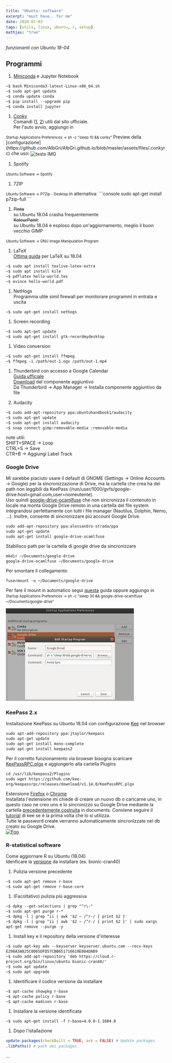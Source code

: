 ```yaml
---
title: "Ubuntu: software"
excerpt: "must have.. for me"
date: 2020-07-03
tags: [utils, linux, ubuntu, r, setup]
mathjax: "true"
---
```


*funzionanti con Ubuntu 18-04*  

## Programmi
1. [Miniconda](https://conda.io/miniconda.html) e Jupyter Notebook  
```console
~$ bash Miniconda3-latest-Linux-x86_64.sh  
~$ sudo apt-get update  
~$ conda update conda  
~$ pip install --upgrade pip  
~$ conda install jupyter
```

1. [Conky](https://wiki.ubuntu-it.org/AmbienteGrafico/Conky)  
Comandi ([1](http://conky.sourceforge.net/conkyrc-gon), [2](http://conky.sourceforge.net/variables.html)) utili dal sito ufficiale.    
Per l'auto avvio, aggiungo in 
<span style="font-size: 3mm">
Startup Applications Preferences → sh -c "sleep 10 && conky"  
</span>
Preview della [configurazione](https://github.com/AlbGri/AlbGri.github.io/blob/master/assets/files/.conkyrc) che uso:  
<img src="{{ site.url }}{{ site.baseurl }}/assets/images/Conky_20200705.png" 
alt="testo IMG"
align="center"
height="328"
width="100">

1. Spotify  
<span style="font-size: 3mm">
Ubuntu Software → Spotify
</span>

1. 7ZIP  
<span style="font-size: 3mm">
Ubuntu Software → P7Zip - Desktop  
</span>
in alternativa:  
```console
sudo apt-get install p7zip-full
```

1. <span style="text-decoration: line-through">Pinta</span>  
su Ubuntu 18.04 crasha frequentemente  
<span style="text-decoration: line-through">KolourPaint</span>:  
su Ubuntu 18.04 è esploso dopo un'aggiornamento, meglio il buon vecchio GIMP  
<span style="font-size: 3mm">
Ubuntu Software → GNU Image Manipulation Program
</span>

1. LaTeX  
[Ottima guida](https://linuxconfig.org/how-to-install-latex-on-ubuntu-18-04-bionic-beaver-linux) per LaTeX su 18.04  
```console
~$ sudo apt install texlive-latex-extra
~$ sudo apt install kile
~$ pdflatex hello-world.tex
~$ evince hello-world.pdf
```

1. NetHogs  
Programma utile simil firewall per monitorare programmi in entrata e uscita  
```console
~$ sudo apt-get install nethogs
```

1. Screen recording  
```console
~$ sudo apt-get update
~$ sudo apt-get install gtk-recordmydesktop
```

1. Video conversion  
```console
~$ sudo apt-get install ffmpeg
~$ ffmpeg -i /path/out-1.ogv /path/out-1.mp4
```

1. Thunderbird con accesso a Google Calendar  
[Guida ufficiale](https://support.mozilla.org/en-US/kb/using-lightning-google-calendar)  
[Download](https://addons.thunderbird.net/en-US/thunderbird/addon/provider-for-google-calendar/) del componente aggiuntivo  
Da Thunderbird → App Manager → Installa componente aggiuntivo da file

1. Audacity  
```
~$ sudo add-apt-repository ppa:ubuntuhandbook1/audacity
~$ sudo apt-get update
~$ sudo apt-get install audacity
~$ snap connect gimp:removable-media :removable-media
```
note utili:  
SHIFT+SPACE → Loop  
CTRL+S → Save  
CTR+B → Aggiungi Label Track  


### Google Drive
Mi sarebbe piaciuto usare il default di GNOME (Settings → Online Accounts → Google) per la sincronizzazione di Drive, ma la cartella che crea ha dei path non leggibili da KeePass (/run/user/1000/gvfs/google-drive:host=gmail.com,user=nomeutente).  
Uso quindi [google-drive-ocamlfuse](https://github.com/astrada/google-drive-ocamlfuse) che non sincronizza il contenuto in locale ma monta Google Drive remoto in una cartella del file system integrandosi perfettamente con tutti i file manager (Nautilus, Dolphin, Nemo, ...). Inoltre, consente di sincronizzare più account Google Drive.  
```console
sudo add-apt-repository ppa:alessandro-strada/ppa
sudo apt-get update
sudo apt-get install google-drive-ocamlfuse
```
Stabilisco path per la cartella di google drive da sincronizzare  
```console
mkdir ~/Documents/google-drive
google-drive-ocamlfuse ~/Documents/google-drive
```
Per smontare il collegamento  
```console
fusermount -u ~/Documents/google-drive
```
Per fare il mount in automatico segui [questa](https://github.com/astrada/google-drive-ocamlfuse/wiki/Automounting) guida oppure aggiungo in 
<span style="font-size: 3mm">
Startup Applications Preferences → sh -c "sleep 30 && google-drive-ocamlfuse ~/Documents/google-drive"  
</span>

<img src="/assets/images/automount_gdrive.png" width="400">



### KeePass 2.x
Installazione KeePass su Ubuntu 18.04 con configurazione [Kee](https://forum.kee.pm/t/installing-kee-with-keepassrpc-for-keepass-password-safe-instructions/23) nel browser  
```console
sudo apt-add-repository ppa:jtaylor/keepass
sudo apt-get update
sudo apt-get install mono-complete
sudo apt-get install keepass2
```
Per il corretto funzionamento via browser bisogna scaricare [KeePassRPC.plgx](https://github.com/kee-org/keepassrpc/releases/latest) e aggiungerlo alla cartella Plugins  
```console
cd /usr/lib/keepass2/Plugins
sudo wget https://github.com/kee-org/keepassrpc/releases/download/v1.14.0/KeePassRPC.plgx
```
Estensione [Firefox](https://addons.mozilla.org/firefox/addon/keefox/) o [Chrome](https://chrome.google.com/webstore/detail/kee/mmhlniccooihdimnnjhamobppdhaolme)  
Installata l'estensione mi chiede di creare un nuovo db o caricarne uno, in questo caso ne creo uno e lo sincronizzo su Google Drive mediante la cartella [precedentemente costruita](https://www.albgri.com/ubuntu-software/#google-drive) in documents. Conviene seguire il [tutorial](https://tutorial-addon.kee.pm/) di kee se è la prima volta che lo si utilizza.  
Tutte le password create verranno automaticamente sincronizzate nel db creato su Google Drive.  
[![Foo](https://imgs.xkcd.com/comics/password_strength.png)](https://xkcd.com/936/)






### R-statistical software
Come aggiornare R su Ubuntu (18.04)  
Idenficare la [versione](https://cloud.r-project.org/bin/linux/ubuntu) da installare (es. bionic-cran40)  

1. Pulizia versione precedente  
```console
~$ sudo apt-get remove r-base
~$ sudo apt-get remove r-base-core
```

1. (Facoltativo) pulizia più aggressiva  
```console
~$ dpkg --get-selections | grep "^r\-"
~$ sudo apt-get purge r-*
~$ dpkg -l | grep ^ii | awk '$2 ~ /^r-/ { print $2 }'
~$ dpkg -l | grep ^ii | awk '$2 ~ /^r-/ { print $2 }' | sudo xargs apt-get remove --purge -y
```

1. Install key e il repository della versione d'interesse  
```console
~$ sudo apt-key adv --keyserver keyserver.ubuntu.com --recv-keys E298A3A825C0D65DFD57CBB651716619E084DAB9
~$ sudo add-apt-repository 'deb https://cloud.r-project.org/bin/linux/ubuntu bionic-cran40/'
~$ sudo apt update
~$ sudo apt upgrade
```

1. Identificare il codice versione da installare  
```console
~$ apt-cache showpkg r-base
~$ apt-cache policy r-base
~$ apt-cache madison r-base
```

1. Installare la versione identificata  
```console
~$ sudo apt-get install -f r-base=4.0.0-1.1804.0
```

1. Dopo l'istallazione  
```R
update.packages(checkBuilt = TRUE, ask = FALSE) # Update packages
.libPaths()	# path dei packages
```


















...
